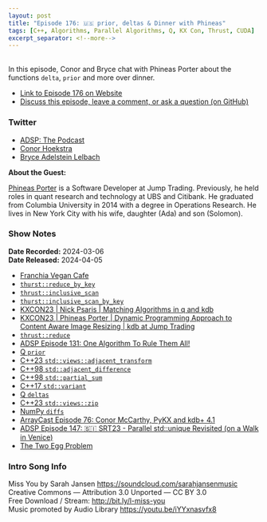 ```yaml
---
layout: post
title: "Episode 176: 🇺🇸 prior, deltas & Dinner with Phineas"
tags: [C++, Algorithms, Parallel Algorithms, Q, KX Con, Thrust, CUDA]
excerpt_separator: <!--more-->
---
```


<div id="buzzsprout-player-14833536"></div><script src="https://www.buzzsprout.com/1501960/14833536-episode-176-prior-deltas-dinner-with-phineas.js?container_id=buzzsprout-player-14833536&player=small" type="text/javascript" charset="utf-8"></script>

<br>In this episode, Conor and Bryce chat with Phineas Porter about the functions `delta`, `prior` and more over dinner.

<!--more-->

* [Link to Episode 176 on Website](https://adspthepodcast.com/2024/04/05/Episode-176.html)
* [Discuss this episode, leave a comment, or ask a question (on GitHub)](https://github.com/codereport/adsp2/discussions/68)

### Twitter
 
* [ADSP: The Podcast](https://twitter.com/adspthepodcast)
* [Conor Hoekstra](https://twitter.com/code_report)
* [Bryce Adelstein Lelbach](https://twitter.com/blelbach)

**About the Guest:**

[Phineas Porter](https://twitter.com/dashpin) is a Software Developer at Jump Trading. Previously, he held roles in quant research and technology at UBS and Citibank. He graduated from Columbia University in 2014 with a degree in Operations Research. He lives in New York City with his wife, daughter (Ada) and son (Solomon).

### Show Notes
 
**Date Recorded:** 2024-03-06 <br>
**Date Released:** 2024-04-05

* [Franchia Vegan Cafe](https://franchia.com/)
* [`thurst::reduce_by_key`](https://nvidia.github.io/cccl/thrust/api/groups/group__reductions.html#function-reduce-by-key)
* [`thrust::inclusive_scan`](https://nvidia.github.io/cccl/thrust/api/groups/group__prefixsums.html#function-inclusive-scan)
* [`thurst::inclusive_scan_by_key`](https://nvidia.github.io/cccl/thrust/api/groups/group__segmentedprefixsums.html#function)
* [KXCON23 \| Nick Psaris \| Matching Algorithms in q and kdb](https://www.youtube.com/watch?v=Cegm1cqbSs8)
* [KXCON23 \| Phineas Porter \| Dynamic Programming Approach to Content Aware Image Resizing \| kdb at Jump Trading](https://www.youtube.com/watch?v=O2RZVWmfOSE)
* [`thrust::reduce`](https://nvidia.github.io/cccl/thrust/api/groups/group__reductions.html#function-reduce)
* [ADSP Episode 131: One Algorithm To Rule Them All!](https://adspthepodcast.com/2023/05/26/Episode-131.html)
* [Q `prior`](https://code.kx.com/q4m3/A_Built-in_Functions/#a72-prior)
* [C++23 `std::views::adjacent_transform`](https://en.cppreference.com/w/cpp/ranges/adjacent_transform_view)
* [C++98 `std::adjacent_difference`](https://en.cppreference.com/w/cpp/algorithm/adjacent_difference)
* [C++98 `std::partial_sum`](https://en.cppreference.com/w/cpp/algorithm/partial_sum)
* [C++17 `std::variant`](https://en.cppreference.com/w/cpp/utility/variant)
* [Q `deltas`](https://code.kx.com/q4m3/A_Built-in_Functions/#a21-deltas)
* [C++23 `std::views::zip`](https://en.cppreference.com/w/cpp/ranges/zip_view)
* [NumPy `diffs`](https://numpy.org/doc/stable/reference/generated/numpy.diff.html)
* [ArrayCast Episode 76: Conor McCarthy, PyKX and kdb+ 4.1](https://www.arraycast.com/episodes/episode76-conor-mccarthy)
* [ADSP Episode 147: 🇸🇮 SRT23 - Parallel std::unique Revisited (on a Walk in Venice)](https://adspthepodcast.com/2023/09/15/Episode-147.html)
* [The Two Egg Problem](https://spencermortensen.com/articles/egg-problem/)

### Intro Song Info
 
Miss You by Sarah Jansen https://soundcloud.com/sarahjansenmusic<br>
Creative Commons — Attribution 3.0 Unported — CC BY 3.0<br>
Free Download / Stream: http://bit.ly/l-miss-you<br>
Music promoted by Audio Library https://youtu.be/iYYxnasvfx8<br>

